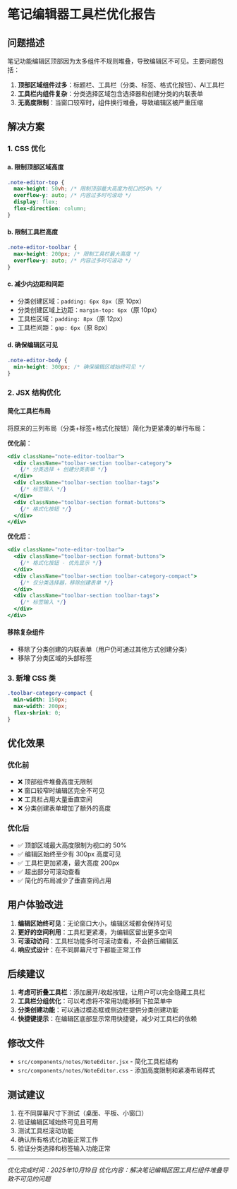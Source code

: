 # 笔记编辑器工具栏优化报告

## 问题描述

笔记功能编辑区顶部因为太多组件不规则堆叠，导致编辑区不可见。主要问题包括：

1. **顶部区域组件过多**：标题栏、工具栏（分类、标签、格式化按钮）、AI工具栏
2. **工具栏内组件复杂**：分类选择区域包含选择器和创建分类的内联表单
3. **无高度限制**：当窗口较窄时，组件换行堆叠，导致编辑区被严重压缩

## 解决方案

### 1. CSS 优化

#### a. 限制顶部区域高度
```css
.note-editor-top {
  max-height: 50vh; /* 限制顶部最大高度为视口的50% */
  overflow-y: auto; /* 内容过多时可滚动 */
  display: flex;
  flex-direction: column;
}
```

#### b. 限制工具栏高度
```css
.note-editor-toolbar {
  max-height: 200px; /* 限制工具栏最大高度 */
  overflow-y: auto; /* 内容过多时可滚动 */
}
```

#### c. 减少内边距和间距
- 分类创建区域：`padding: 6px 8px`（原 10px）
- 分类创建区域上边距：`margin-top: 6px`（原 10px）
- 工具栏区域：`padding: 8px`（原 12px）
- 工具栏间距：`gap: 6px`（原 8px）

#### d. 确保编辑区可见
```css
.note-editor-body {
  min-height: 300px; /* 确保编辑区域始终可见 */
}
```

### 2. JSX 结构优化

#### 简化工具栏布局
将原来的三列布局（分类+标签+格式化按钮）简化为更紧凑的单行布局：

**优化前**：
```jsx
<div className="note-editor-toolbar">
  <div className="toolbar-section toolbar-category">
    {/* 分类选择 + 创建分类表单 */}
  </div>
  <div className="toolbar-section toolbar-tags">
    {/* 标签输入 */}
  </div>
  <div className="toolbar-section format-buttons">
    {/* 格式化按钮 */}
  </div>
</div>
```

**优化后**：
```jsx
<div className="note-editor-toolbar">
  <div className="toolbar-section format-buttons">
    {/* 格式化按钮 - 优先显示 */}
  </div>
  <div className="toolbar-section toolbar-category-compact">
    {/* 仅分类选择器，移除创建表单 */}
  </div>
  <div className="toolbar-section toolbar-tags">
    {/* 标签输入 */}
  </div>
</div>
```

#### 移除复杂组件
- 移除了分类创建的内联表单（用户仍可通过其他方式创建分类）
- 移除了分类区域的头部标签

### 3. 新增 CSS 类

```css
.toolbar-category-compact {
  min-width: 150px;
  max-width: 200px;
  flex-shrink: 0;
}
```

## 优化效果

### 优化前
- ❌ 顶部组件堆叠高度无限制
- ❌ 窗口较窄时编辑区完全不可见
- ❌ 工具栏占用大量垂直空间
- ❌ 分类创建表单增加了额外的高度

### 优化后
- ✅ 顶部区域最大高度限制为视口的 50%
- ✅ 编辑区始终至少有 300px 高度可见
- ✅ 工具栏更加紧凑，最大高度 200px
- ✅ 超出部分可滚动查看
- ✅ 简化的布局减少了垂直空间占用

## 用户体验改进

1. **编辑区始终可见**：无论窗口大小，编辑区域都会保持可见
2. **更好的空间利用**：工具栏更紧凑，为编辑区留出更多空间
3. **可滚动访问**：工具栏功能多时可滚动查看，不会挤压编辑区
4. **响应式设计**：在不同屏幕尺寸下都能正常工作

## 后续建议

1. **考虑可折叠工具栏**：添加展开/收起按钮，让用户可以完全隐藏工具栏
2. **工具栏分组优化**：可以考虑将不常用功能移到下拉菜单中
3. **分类创建功能**：可以通过模态框或侧边栏提供分类创建功能
4. **快捷键提示**：在编辑区底部显示常用快捷键，减少对工具栏的依赖

## 修改文件

- `src/components/notes/NoteEditor.jsx` - 简化工具栏结构
- `src/components/notes/NoteEditor.css` - 添加高度限制和紧凑布局样式

## 测试建议

1. 在不同屏幕尺寸下测试（桌面、平板、小窗口）
2. 验证编辑区域始终可见且可用
3. 测试工具栏滚动功能
4. 确认所有格式化功能正常工作
5. 验证分类选择和标签输入功能正常

---

*优化完成时间：2025年10月19日*
*优化内容：解决笔记编辑区因工具栏组件堆叠导致不可见的问题*
